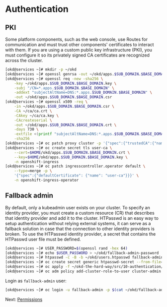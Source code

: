 # Authentication

## PKI

Some platform components, such as the web console, use Routes for communication
and must trust other components' certificates to interact with them. If you are
using a custom public key infrastructure (PKI), you must configure it so its
privately signed CA certificates are recognized across the cluster.

```bash
[okd@services ~]# mkdir -p ~/okd
[okd@services ~]# openssl genrsa -out ~/okd/apps.$SUB_DOMAIN.$BASE_DOMAIN.key 4096
[okd@services ~]# openssl req -new -sha256 \
    -key ~/okd/apps.$SUB_DOMAIN.$BASE_DOMAIN.key \
    -subj "/CN=*.apps.$SUB_DOMAIN.$BASE_DOMAIN" \
    -addext "subjectAltName=DNS:*.apps.$SUB_DOMAIN.$BASE_DOMAIN" \
    -out ~/okd/apps.$SUB_DOMAIN.$BASE_DOMAIN.csr
[okd@services ~]# openssl x509 -req \
    -in ~/okd/apps.$SUB_DOMAIN.$BASE_DOMAIN.csr \
    -CA ~/ca/ca.crt \
    -CAkey ~/ca/ca.key \
    -CAcreateserial \
    -out ~/okd/apps.$SUB_DOMAIN.$BASE_DOMAIN.crt \
    -days 730 \
    -extfile <(printf "subjectAltName=DNS:*.apps.$SUB_DOMAIN.$BASE_DOMAIN") \
    -sha256
[okd@services ~]# oc patch proxy cluster -p '{"spec":{"trustedCA":{"name":"user-ca-bundle"}}}' --type=merge
[okd@services ~]# oc create secret tls user-ca \
    --cert=$HOME/okd/apps.$SUB_DOMAIN.$BASE_DOMAIN.crt \
    --key=$HOME/okd/apps.$SUB_DOMAIN.$BASE_DOMAIN.key \
    -n openshift-ingress
[okd@services ~]# oc patch ingresscontroller.operator default \
    --type=merge -p \
    '{"spec":{"defaultCertificate": {"name": "user-ca"}}}' \
    -n openshift-ingress-operator
```

## Fallback admin

By default, only a kubeadmin user exists on your cluster. To specify an identity
provider, you must create a custom resource (CR) that describes that identity
provider and add it to the cluster. HTPasswd is an easy way to setup
authentication without relying external systems, it can serve as a fallback
solution in case that the connection to other identity providers is broken. To
use the HTPasswd identity provider, a secret that contains the HTPasswd user
file must be defined.

```bash
[okd@services ~]# USER_PASSWORD=$(openssl rand -hex 64)
[okd@services ~]# echo $USER_PASSWORD > ~/okd/fallback-admin-password
[okd@services ~]# htpasswd -c -B -b ~/okd/users.htpasswd fallback-admin $USER_PASSWORD
[okd@services ~]# oc create secret generic htpasswd-secret --from-file=htpasswd=$HOME/okd/users.htpasswd -n openshift-config
[okd@services ~]# oc apply -f ~/okd-the-hard-way/src/10-authentication/oauth-cluster.yaml
[okd@services ~]# oc adm policy add-cluster-role-to-user cluster-admin fallback-admin
```

Login as `fallback-admin` user:

```bash
[okd@services ~]# oc login -u fallback-admin -p $(cat ~/okd/fallback-admin-password) https://api.$SUB_DOMAIN.$BASE_DOMAIN:6443
```

Next: [Permissions](11-permissions.md)
